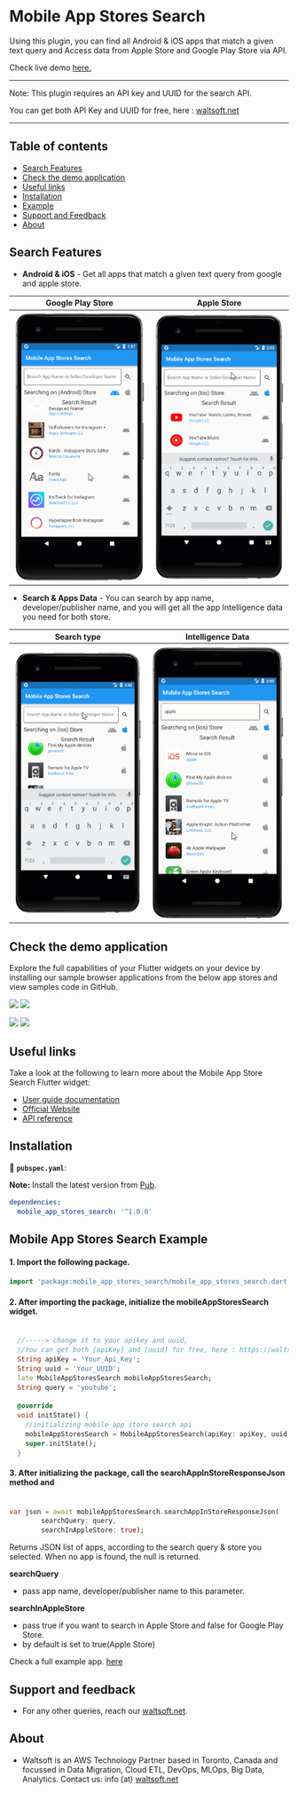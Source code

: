 # Mobile App Stores Search

Using this plugin, you can find all Android & iOS apps that match a given text query and Access data from Apple Store and Google Play Store via API.

Check live demo [here.](https://waltsoft.net/mobile_store_search_api/api_demo)

--------------------------------------------------------------------------
Note: This plugin requires an API key and UUID for the search API.

You can get both API Key and UUID for free, here : [waltsoft.net](https://waltsoft.net/mobile_store_search_api)

----------------------------------------------------------------------------

## Table of contents
* [Search Features](#search-features)
* [Check the demo application](#check-the-demo-application)
* [Useful links](#useful-links)
* [Installation](#installation)
* [Example](#mobile-app-stores-search-example)
* [Support and Feedback](#support-and-feedback)
* [About](#support-and-feedback)

## Search Features

* **Android & iOS** - Get all apps that match a given text query from google and apple store.

 Google Play Store  | Apple Store 
 -------------------------------| ------------------------------ 
 ![style1](https://raw.githubusercontent.com/awsdataarchitect/mobile_app_stores_search/main/screenshot_demo/google_store_search.gif) | ![style10](https://raw.githubusercontent.com/awsdataarchitect/mobile_app_stores_search/main/screenshot_demo/apple_store_search.gif)  
 
* **Search & Apps Data** - You can search by app name, developer/publisher name, and you will get all the app Intelligence data you need for both store.

 Search type  | Intelligence Data
 -------------|------------------ 
 ![style1](https://raw.githubusercontent.com/awsdataarchitect/mobile_app_stores_search/main/screenshot_demo/seller_or_developer_search.gif) | ![style10](https://raw.githubusercontent.com/awsdataarchitect/mobile_app_stores_search/main/screenshot_demo/app_details.gif)  
 

## Check the demo application

Explore the full capabilities of your Flutter widgets on your device by installing our sample browser applications from the below app stores and view samples code in GitHub.


  <a href="https://github.com/awsdataarchitect/mobile_app_stores_search"><img src="https://firebasestorage.googleapis.com/v0/b/notifications-tracker.appspot.com/o/google_play_demo.png?alt=media&token=f9400974-5334-4381-981e-b4616cb7e56d"/></a>
  <a href="https://github.com/awsdataarchitect/mobile_app_stores_search"><img src="https://firebasestorage.googleapis.com/v0/b/notifications-tracker.appspot.com/o/ios_demo.png?alt=media&token=1916b62e-caec-4ba8-8e4e-321b555f0ed2"/></a>
  
  <a href="https://waltsoft.net/mobile_store_search_api/api_demo"><img src="https://firebasestorage.googleapis.com/v0/b/notifications-tracker.appspot.com/o/web_demo.png?alt=media&token=60d49e0a-0ec3-41a1-abab-3413ee1e00c7"/></a> 
  <a href="https://github.com/awsdataarchitect/mobile_app_stores_search"><img src="https://firebasestorage.googleapis.com/v0/b/notifications-tracker.appspot.com/o/github.png?alt=media&token=60a69a19-0266-41d5-a8ab-1755b2a92139"/></a>


## Useful links
Take a look at the following to learn more about the Mobile App Store Search Flutter widget:

* [User guide documentation](https://waltsoft.net/mobile_store_search_api/api_doc)
* [Official Website](https://waltsoft.net/)
* [API reference](https://waltsoft.net/mobile_store_search_api/api_doc)

## Installation
 📂 **`pubspec.yaml`**:

**Note:** Install the latest version from [Pub](https://pub.dev/).

```yaml
dependencies:
  mobile_app_stores_search: '^1.0.0'
```
## Mobile App Stores Search Example


#### 1. Import the following package.

```dart
import 'package:mobile_app_stores_search/mobile_app_stores_search.dart';
```

#### 2. After importing the package, initialize the **mobileAppStoresSearch** widget.

```dart

  //-----> change it to your apikey and uuid,
  //You can get both [apiKey] and [uuid] for free, here : https://waltsoft.net/mobile_store_search_api <-----//
  String apiKey = 'Your_Api_Key';
  String uuid = 'Your_UUID';
  late MobileAppStoresSearch mobileAppStoresSearch;
  String query = 'youtube';

  @override
  void initState() {
    //initializing mobile app store search api
    mobileAppStoresSearch = MobileAppStoresSearch(apiKey: apiKey, uuid: uuid);
    super.initState();
  }
```
#### 3. After initializing the package, call the **searchAppInStoreResponseJson** method and

```dart

var json = await mobileAppStoresSearch.searchAppInStoreResponseJson(
        searchQuery: query,
        searchInAppleStore: true);

```
Returns JSON list of apps, according to the search query & store you selected.
When no app is found, the null is returned.

  **searchQuery**
  - pass app name, developer/publisher name to this parameter.

  **searchInAppleStore**
  - pass true if you want to search in Apple Store and false for Google Play Store.
  - by default is set to true(Apple Store)

Check a full example app. [here](https://github.com/awsdataarchitect/mobile_app_stores_search/blob/main/example/lib/main.dart)
## Support and feedback

* For any other queries, reach our [waltsoft.net](https://waltsoft.net).

## About

* Waltsoft is an AWS Technology Partner based in Toronto, Canada and focussed in Data Migration, Cloud ETL, DevOps, MLOps, Big Data, Analytics. Contact us: info (at) [waltsoft.net](https://waltsoft.net)

